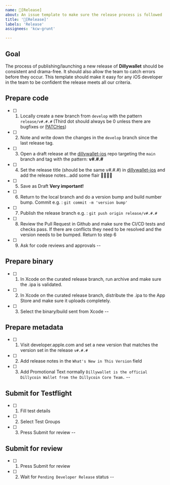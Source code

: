 ```yaml
---
name: 🚀[Release] 
about: An issue template to make sure the release process is followed
title: '🚀[Release]'
labels: 'Release'
assignees: 'kcw-grunt'

---
```


## Goal 
The process of publishing/launching a new release of **Dillywallet** should be consistent and drama-free. It should also allow the team to catch errors before they occur. This template should make it easy for any iOS developer in the team to be confident the release meets all our criteria.

## Prepare code
- [ ] 1. Locally create a new branch from `develop` with the pattern `release/v#.#.#` (Third dot should always be 0 unless there are bugfixes or [PATCHes](https://semver.org))
- [ ] 2. Note and write down the changes in the `develop` branch since the last release tag. 
- [ ] 3. Open a draft release at the [dillywallet-ios](https://github.com/dipdill/dillywallet-ios/releases) repo targeting the `main` branch and tag with the pattern: **v#.#.#**
- [ ] 4. Set the release title (should be the same v#.#.#) in [dillywallet-ios](https://github.com/dipdill/dillywallet-ios/releases) and add the release notes...add some flair 🤩🔥😅🍀
- [ ] 5. Save as Draft **Very important!**
- [ ] 6. Return to the local branch and do a version bump and build number bump. Commit e.g. : `git commit -m 'version bump'`
- [ ] 7. Publish the release branch e.g. : `git push origin release/v#.#.#`
- [ ] 8. Review the Pull Request in Github and make sure the CI/CD tests and checks pass.  If there are conflicts they need to be resolved and the version needs to be bumped. Return to step 6
- [ ] 9. Ask for code reviews and approvals
--
## Prepare binary
- [ ] 1. In Xcode on the curated release branch, run archive and make sure the .ipa is validated.
- [ ] 2. In Xcode on the curated release branch, distribute the .ipa to the App Store and make sure it uploads completely.
- [ ] 3. Select the binary/build sent from Xcode
--
## Prepare metadata
- [ ] 1. Visit developer.apple.com and set a new version that matches the version set in the release `v#.#.#`
- [ ] 2. Add release notes in the `What's New in This Version` field
- [ ] 3. Add Promotional Text normally `Dillywallet is the official Dillycoin Wallet from the Dillycoin Core Team.`
--
## Submit for Testflight
- [ ] 1. Fill test details
- [ ] 2. Select Test Groups
- [ ] 3. Press Submit for review
--
## Submit for review
- [ ] 1. Press Submit for review
- [ ] 2. Wait for `Pending Developer Release` status
--
